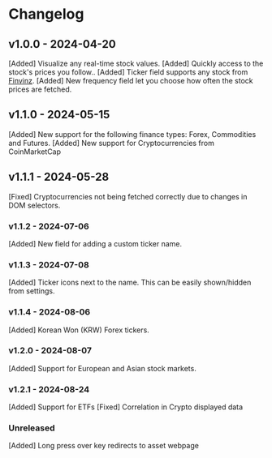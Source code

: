 # Changelog

<!--
Prefix your message with one of the following:

- [Added] for new features.
- [Changed] for changes in existing functionality.
- [Deprecated] for soon-to-be removed features.
- [Removed] for now removed features.
- [Fixed] for any bug fixes.
- [Security] in case of vulnerabilities.
-->

## v1.0.0 - 2024-04-20

[Added] Visualize any real-time stock values.
[Added] Quickly access to the stock's prices you follow..
[Added] Ticker field supports any stock from [Finvinz](https://finviz.com/).
[Added] New frequency field let you choose how often the stock prices are fetched.

## v1.1.0 - 2024-05-15

[Added] New support for the following finance types: Forex, Commodities and Futures.
[Added] New support for Cryptocurrencies from CoinMarketCap

## v1.1.1 - 2024-05-28

[Fixed] Cryptocurrencies not being fetched correctly due to changes in DOM selectors.

### v1.1.2 - 2024-07-06

[Added] New field for adding a custom ticker name.

### v1.1.3 - 2024-07-08

[Added] Ticker icons next to the name. This can be easily shown/hidden from settings.

### v1.1.4 - 2024-08-06

[Added] Korean Won (KRW) Forex tickers.

### v1.2.0 - 2024-08-07

[Added] Support for European and Asian stock markets.

### v1.2.1 - 2024-08-24
[Added] Support for ETFs
[Fixed] Correlation in Crypto displayed data

### Unreleased
[Added] Long press over key redirects to asset webpage
